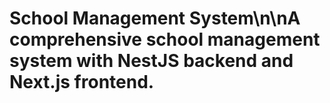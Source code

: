 # School Management System\n\nA comprehensive school management system with NestJS backend and Next.js frontend.
